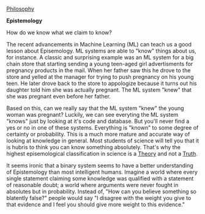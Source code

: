[Philosophy](../)

**Epistemology**

How do we know what we claim to know?

The recent advancements in Machine Learning (ML) can teach us a good lesson about Episemology. ML systems are able to "know" things about us, for instance. A classic and surprising example was an ML system for a big chain store that starting sending a young teen-aged girl advertisments for pregnancy products in the mail. When her father saw this he drove to the store and yelled at the manager for trying to push pregnancy on his young teen. He later drove back to the store to appologize because it turns out his daughter told him she was actually pregnant. The ML system "knew" that she was pregnant even before her father. 

Based on this, can we really say that the ML system "knew" the young woman was pregnant? Luckily, we can see everyting the ML system "knows" just by looking at it's code and database. But you'll never find a yes or no in one of these systems. Everything is "known" to some degree of certainty or probability. This is a much more mature and accurate way of looking at knowledge in general. Most students of science will tell you that it is hubris to think you can know something absolutely. That's why the highest episemological classification in science is a [Theory](../Glossary/Theory) and not a [Truth](../Glossary/Truth).

It seems ironic that a binary system seems to have a better understanding of Epistemology than most intelligent humans. Imagine a world where every single statement claiming some knowledge was qualified with a statement of reasonable doubt; a world where arguments were never fought in absolutes but in probability. Instead of, "How can you believe something so blatently false?" people would say "I disagree with the weight you give to that evidence and I feel you should give more weight to this evidence."
